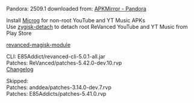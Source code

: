 Pandora: 2509.1
downloaded from: [APKMirror - Pandora](https://www.apkmirror.com/apk/pandora/pandora-music-podcasts/pandora-music-podcasts-2509-1-release/pandora-music-podcasts-2509-1-android-apk-download/)  

Install [Microg](https://github.com/ReVanced/GmsCore/releases) for non-root YouTube and YT Music APKs  
Use [zygisk-detach](https://github.com/j-hc/zygisk-detach) to detach root ReVanced YouTube and YT Music from Play Store  

[revanced-magisk-module](https://github.com/E85Addicts/revanced-magisk-module)
  
CLI: E85Addict/revanced-cli-5.0.1-all.jar  
Patches: ReVanced/patches-5.42.0-dev.10.rvp  
[Changelog](https://github.com/ReVanced/revanced-patches/releases/tag/v5.42.0-dev.10)  

Skipped:  
Patches: anddea/patches-3.14.0-dev.7.rvp  
Patches: E85Addicts/patches-5.41.0.rvp                  
